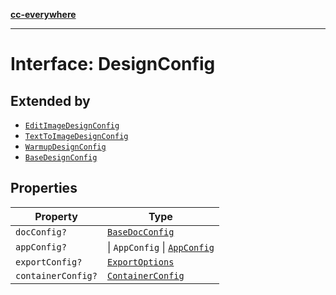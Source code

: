 [**cc-everywhere**](../../../../../index.md)

***

# Interface: DesignConfig

## Extended by

- [`EditImageDesignConfig`](../../module/design-config-types/interfaces/edit-image-design-config.md)
- [`TextToImageDesignConfig`](../../module/design-config-types/interfaces/text-to-image-design-config.md)
- [`WarmupDesignConfig`](../../module/design-config-types/interfaces/warmup-design-config.md)
- [`BaseDesignConfig`](../../quick-action/design-config-types/interfaces/base-design-config.md)

## Properties

| Property | Type |
| ------ | ------ |
| <a id="docconfig"></a> `docConfig?` | [`BaseDocConfig`](../../design-config-types/interfaces/base-doc-config.md) |
| <a id="appconfig"></a> `appConfig?` | \| `AppConfig` \| [`AppConfig`](../../3p/app-config-types/interfaces/app-config.md) |
| <a id="exportconfig"></a> `exportConfig?` | [`ExportOptions`](../../export-config-types/type-aliases/export-options.md) |
| <a id="containerconfig"></a> `containerConfig?` | [`ContainerConfig`](../../container-config-types/type-aliases/container-config.md) |
